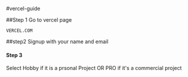 #vercel-guide

##Step 1
Go to vercel page
````
VERCEL.COM
````

##step2
Signup with your name and email

#### Step 3
Select Hobby if it is a prsonal Project
OR
PRO if it's a commercial project
